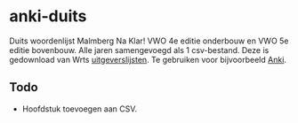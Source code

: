 # anki-duits

Duits woordenlijst Malmberg Na Klar! VWO 4e editie onderbouw en VWO 5e editie bovenbouw. Alle jaren samengevoegd als 1 csv-bestand. Deze is gedownload van Wrts [uitgeverslijsten](https://wrts.nl/uitgeverslijsten). Te gebruiken voor bijvoorbeeld [Anki](https://apps.ankiweb.net/).

## Todo

* Hoofdstuk toevoegen aan CSV.
